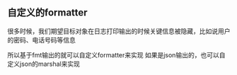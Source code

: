 ## 自定义的formatter
很多时候，我们期望目标对象在日志打印输出的时候关键信息被隐藏，比如说用户的密码、电话号码等信息

所以基于fmt输出的就可以自定义formatter来实现
如果是json输出的，也可以自定义json的marshal来实现